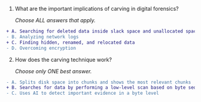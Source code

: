 1. What are the important implications of carving in digital forensics?

   _Choose ALL answers that apply._
```diff
+ A. Searching for deleted data inside slack space and unallocated space
- B. Analyzing network logs
+ C. Finding hidden, renamed, and relocated data
- D. Overcoming encryption
```
2. How does the carving technique work?

   _Choose only ONE best answer._
```diff
- A. Splits disk space into chunks and shows the most relevant chunks
+ B. Searches for data by performing a low-level scan based on byte sequences
- C. Uses AI to detect important evidence in a byte level
```